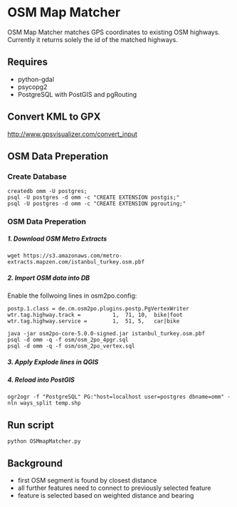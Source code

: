# OSM Map Matcher
OSM Map Matcher matches GPS coordinates to existing OSM highways. Currently it returns solely the id of the matched highways. 

## Requires
* python-gdal
* psycopg2
* PostgreSQL with PostGIS and pgRouting

## Convert KML to GPX
http://www.gpsvisualizer.com/convert_input

## OSM Data Preperation
### Create Database
```
createdb omm -U postgres;
psql -U postgres -d omm -c "CREATE EXTENSION postgis;"
psql -U postgres -d omm -c "CREATE EXTENSION pgrouting;"
```

### OSM Data Preperation
##### 1. Download OSM Metro Extracts
```
wget https://s3.amazonaws.com/metro-extracts.mapzen.com/istanbul_turkey.osm.pbf
```
##### 2. Import OSM data into DB
Enable the follwoing lines in osm2po.config:
```
postp.1.class = de.cm.osm2po.plugins.postp.PgVertexWriter
wtr.tag.highway.track =          1,  71, 10,  bike|foot
wtr.tag.highway.service =        1,  51, 5,   car|bike
```

```
java -jar osm2po-core-5.0.0-signed.jar istanbul_turkey.osm.pbf
psql -d omm -q -f osm/osm_2po_4pgr.sql
psql -d omm -q -f osm/osm_2po_vertex.sql
```
##### 3. Apply Explode lines in QGIS
##### 4. Reload into PostGIS
```
ogr2ogr -f "PostgreSQL" PG:"host=localhost user=postgres dbname=omm" -nln ways_split temp.shp
```


## Run script
```
python OSMmapMatcher.py
```


## Background
* first OSM segment is found by closest distance
* all further features need to connect to previously selected feature
* feature is selected based on weighted distance and bearing
